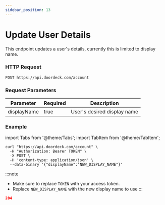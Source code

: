 ```yaml
---
sidebar_position: 13
---
```


# Update User Details

This endpoint updates a user's details, currently this is limited to display name.

### HTTP Request
`POST https://api.doordeck.com/account`

### Request Parameters

| Parameter   | Required | Description                 |
|-------------|----------|-----------------------------|
| displayName | true     | User's desired display name |

### Example

import Tabs from '@theme/Tabs';
import TabItem from '@theme/TabItem';

<Tabs>
<TabItem value="request" label="Request">

```shell showLineNumbers title="CURL"
curl "https://api.doordeck.com/account" \
  -H "Authorization: Bearer TOKEN" \
  -X POST \
  -H 'content-type: application/json' \
  --data-binary '{"displayName":"NEW_DISPLAY_NAME"}'
```

:::note
* Make sure to replace `TOKEN` with your access token.
* Replace `NEW_DISPLAY_NAME` with the new display name to use
:::

</TabItem>
<TabItem value="response" label="Response">

```json showLineNumbers title="HTTP CODE"
204
```

</TabItem>
</Tabs>
